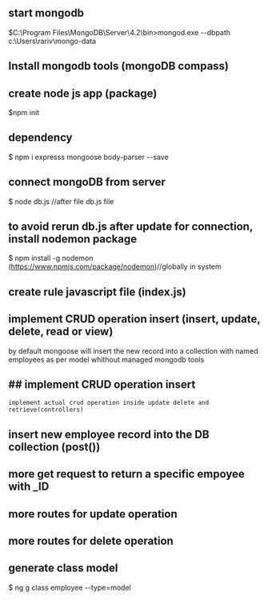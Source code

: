 ## start mongodb 
$C:\Program Files\MongoDB\Server\4.2\bin>mongod.exe --dbpath c:\Users\rariv\mongo-data

## Install mongodb tools (mongoDB compass)

## create node js app (package)
$npm init

## dependency 
$  npm i expresss mongoose body-parser --save

## connect mongoDB from server
$ node db.js //after file db.js file

## to avoid rerun db.js after update for connection, install nodemon package
$ npm install -g nodemon (https://www.npmjs.com/package/nodemon)//globally in system

## create rule javascript file (index.js)

## implement CRUD operation insert (insert, update, delete, read or view)
by default mongoose will insert the new record into a collection with named employees
as per model 
whithout managed mongodb tools
## ## implement CRUD operation insert 
    implement actual crud operation inside update delete and retrieve(controllers)

## insert new employee record into the DB collection (post())

## more get request to return a specific empoyee with _ID

## more routes for update operation

## more routes for delete operation

## generate class model 
$ ng g class employee --type=model